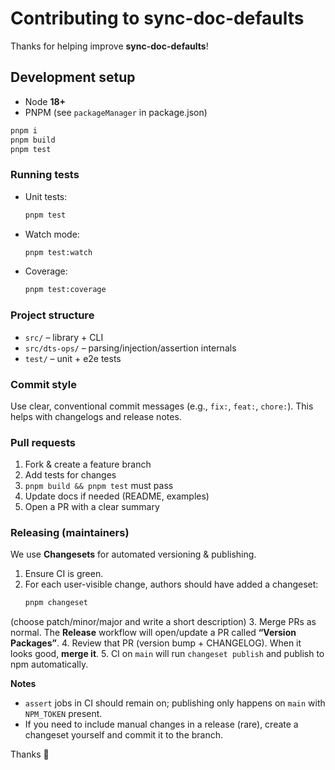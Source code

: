 # Contributing to sync-doc-defaults

Thanks for helping improve **sync-doc-defaults**!

## Development setup

- Node **18+**
- PNPM (see `packageManager` in package.json)

```bash
pnpm i
pnpm build
pnpm test
```

### Running tests

* Unit tests:

  ```bash
  pnpm test
  ```
* Watch mode:

  ```bash
  pnpm test:watch
  ```
* Coverage:

  ```bash
  pnpm test:coverage
  ```

### Project structure

* `src/` – library + CLI
* `src/dts-ops/` – parsing/injection/assertion internals
* `test/` – unit + e2e tests

### Commit style

Use clear, conventional commit messages (e.g., `fix:`, `feat:`, `chore:`).
This helps with changelogs and release notes.

### Pull requests

1. Fork & create a feature branch
2. Add tests for changes
3. `pnpm build && pnpm test` must pass
4. Update docs if needed (README, examples)
5. Open a PR with a clear summary

### Releasing (maintainers)

We use **Changesets** for automated versioning & publishing.

1. Ensure CI is green.
2. For each user-visible change, authors should have added a changeset:
   ```bash
   pnpm changeset
   ```

(choose patch/minor/major and write a short description)
3. Merge PRs as normal. The **Release** workflow will open/update a PR called **“Version Packages”**.
4. Review that PR (version bump + CHANGELOG). When it looks good, **merge it**.
5. CI on `main` will run `changeset publish` and publish to npm automatically.

**Notes**

* `assert` jobs in CI should remain on; publishing only happens on `main` with `NPM_TOKEN` present.
* If you need to include manual changes in a release (rare), create a changeset yourself and commit it to the branch.

Thanks 💙
